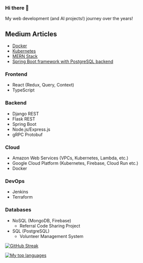 ### Hi there 👋

My web development (and AI projects!) journey over the years!

## Medium Articles
- [Docker](https://medium.com/@neozhixuan_41493/docker-in-simple-terms-54512dd66a84)
- [Kubernetes](https://medium.com/@neozhixuan_41493/kubernetes-in-simple-terms-6570f917f8c5)
- [MERN Stack](https://medium.com/@neozhixuan_41493/why-use-mern-basics-to-mern-5badf60cb866)
- [Spring Boot framework with PostgreSQL backend](https://medium.com/@neozhixuan_41493/why-use-spring-boot-creating-your-first-spring-boot-x-postgresql-backend-066e498115d8)

### Frontend
- React (Redux, Query, Context)
- TypeScript

### Backend
- Django REST
- Flask REST
- Spring Boot
- Node.js/Express.js
- gRPC Protobuf

### Cloud
- Amazon Web Services (VPCs, Kubernetes, Lambda, etc.)
- Google Cloud Platform (Kubernetes, Firebase, Cloud Run etc.)
- Docker

### DevOps
- Jenkins
- Terraform
  
### Databases
- NoSQL (MongoDB, Firebase)
  - Referral Code Sharing Project
- SQL (PostgreSQL)
  - Volunteer Management System

[![GitHub Streak](https://github-readme-streak-stats.herokuapp.com/?user=neozhixuan&theme=blue-green)](https://git.io/streak-stats)

[![My top languages](https://github-readme-stats.vercel.app/api/top-langs/?username=neozhixuan&theme=blue-green)](https://github.com/anuraghazra/github-readme-stats) 
